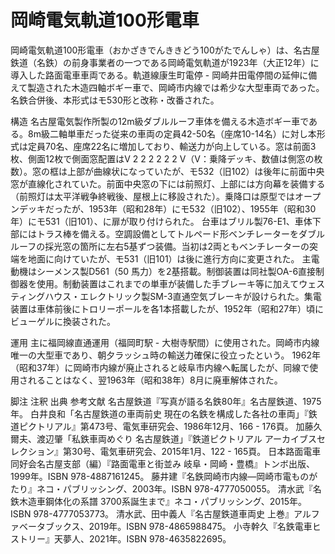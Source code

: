 # 岡崎電気軌道100形電車

岡崎電気軌道100形電車（おかざきでんききどう100がたでんしゃ）は、名古屋鉄道（名鉄）の前身事業者の一つである岡崎電気軌道が1923年（大正12年）に導入した路面電車車両である。軌道線康生町電停 - 岡崎井田電停間の延伸に備えて製造された木造四軸ボギー車で、岡崎市内線では希少な大型車両であった。名鉄合併後、本形式はモ530形と改称・改番された。

構造
名古屋電気製作所製の12m級ダブルルーフ車体を備える木造ボギー車である。8m級二軸単車だった従来の車両の定員42-50名（座席10-14名）に対し本形式は定員70名、座席22名に増加しており、輸送力が向上している。窓は前面3枚、側面12枚で側面窓配置はV 2 2 2 2 2 2 V（V：乗降デッキ、数値は側窓の枚数）。窓の框は上部が曲線状になっていたが、モ532（旧102）は後年に前面中央窓が直線化されていた。前面中央窓の下には前照灯、上部には方向幕を装備する（前照灯は太平洋戦争終戦後、屋根上に移設された）。乗降口は原型ではオープンデッキだったが、1953年（昭和28年）にモ532（旧102）、1955年（昭和30年）にモ531（旧101）、に扉が取り付けられた。
台車はブリル製76-E1、車体下部にはトラス棒を備える。空調設備としてトルペード形ベンチレーターをダブルルーフの採光窓の箇所に左右5基ずつ装備。当初は2両ともベンチレーターの突端を地面に向けていたが、モ531（旧101）は後に進行方向に変更された。
主電動機はシーメンス製D561（50 馬力）を2基搭載。制御装置は同社製OA-6直接制御器を使用。制動装置はこれまでの単車が装備した手ブレーキ等に加えてウェスティングハウス・エレクトリック製SM-3直通空気ブレーキが設けられた。集電装置は車体前後にトロリーポールを各1本搭載したが、1952年（昭和27年）頃にビューゲルに換装された。

運用
主に福岡線直通運用（福岡町駅 - 大樹寺駅間）に使用された。岡崎市内線唯一の大型車であり、朝夕ラッシュ時の輸送力確保に役立ったという。
1962年（昭和37年）に岡崎市内線が廃止されると岐阜市内線へ転属したが、同線で使用されることはなく、翌1963年（昭和38年）8月に廃車解体された。

脚注
注釈
出典
参考文献
名古屋鉄道『写真が語る名鉄80年』名古屋鉄道、1975年。 
白井良和「名古屋鉄道の車両前史 現在の名鉄を構成した各社の車両」『鉄道ピクトリアル』第473号、電気車研究会、1986年12月、166 - 176頁。 
加藤久爾夫、渡辺肇「私鉄車両めぐり 名古屋鉄道」『鉄道ピクトリアル アーカイブスセレクション』第30号、電気車研究会、2015年1月、122 - 165頁。 
日本路面電車同好会名古屋支部（編）『路面電車と街並み 岐阜・岡崎・豊橋』トンボ出版、1999年。ISBN 978-4887161245。 
藤井建『名鉄岡崎市内線―岡崎市電ものがたり』ネコ・パブリッシング、2003年。ISBN 978-4777050055。 
清水武『名鉄木造車鋼体化の系譜 3700系誕生まで』ネコ・パブリッシング、2015年。ISBN 978-4777053773。 
清水武、田中義人『名古屋鉄道車両史 上巻』アルファベータブックス、2019年。ISBN 978-4865988475。 
小寺幹久『名鉄電車ヒストリー』天夢人、2021年。ISBN 978-4635822695。
